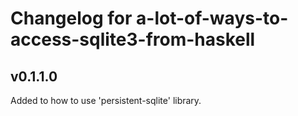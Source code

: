 # Changelog for a-lot-of-ways-to-access-sqlite3-from-haskell

## v0.1.1.0

Added to how to use 'persistent-sqlite' library.

